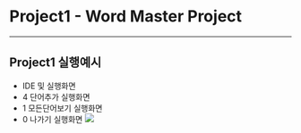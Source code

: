 # Project1 - Word Master Project
----------------
## Project1 실행예시
  + IDE 및 실행화면
  + 4 단어추가 실행화면
  + 1 모든단어보기 실행화면
  + 0 나가기 실행화면
    <img src = "screenshot/0 나가기 실행예시.png" width = "400">
